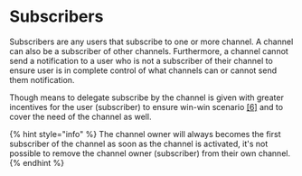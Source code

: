 # Subscribers

Subscribers are any users that subscribe to one or more channel. A channel can also be a subscriber of other channels. Furthermore, a channel cannot send a notification to a user who is not a subscriber of their channel to ensure user is in complete control of what channels can or cannot send them notification. 

Though means to delegate subscribe by the channel is given with greater incentives for the user \(subscriber\) to ensure win-win scenario [\[6\]](../../../references-1/references.md) and to cover the need of the channel as well.

{% hint style="info" %}
The channel owner will always becomes the first subscriber of the channel as soon as the channel is activated, it's not possible to remove the channel owner \(subscriber\) from their own channel.
{% endhint %}

